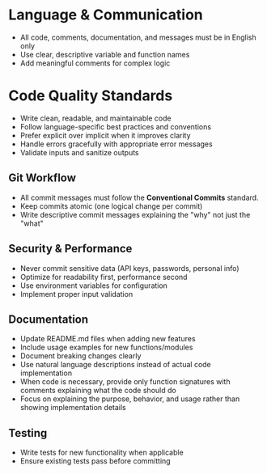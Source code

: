 # Language & Communication

- All code, comments, documentation, and messages must be in English only
- Use clear, descriptive variable and function names
- Add meaningful comments for complex logic

# Code Quality Standards

- Write clean, readable, and maintainable code
- Follow language-specific best practices and conventions
- Prefer explicit over implicit when it improves clarity
- Handle errors gracefully with appropriate error messages
- Validate inputs and sanitize outputs

## Git Workflow

- All commit messages must follow the **Conventional Commits** standard.
- Keep commits atomic (one logical change per commit)
- Write descriptive commit messages explaining the "why" not just the "what"

## Security & Performance

- Never commit sensitive data (API keys, passwords, personal info)
- Optimize for readability first, performance second
- Use environment variables for configuration
- Implement proper input validation

## Documentation

- Update README.md files when adding new features
- Include usage examples for new functions/modules
- Document breaking changes clearly
- Use natural language descriptions instead of actual code implementation
- When code is necessary, provide only function signatures with comments explaining what the code should do
- Focus on explaining the purpose, behavior, and usage rather than showing implementation details

## Testing

- Write tests for new functionality when applicable
- Ensure existing tests pass before committing
